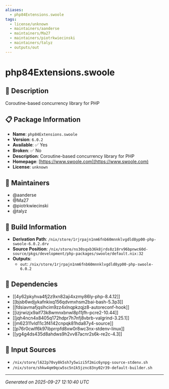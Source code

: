 ```yaml
---
aliases:
  - php84Extensions.swoole
tags:
  - license/unknown
  - maintainers/aanderse
  - maintainers/Ma27
  - maintainers/piotrkwiecinski
  - maintainers/talyz
  - outputs/out
---
```


# php84Extensions.swoole

## 📝 Description

Coroutine-based concurrency library for PHP

## 📋 Package Information

- **Name**: `php84Extensions.swoole`
- **Version**: `6.0.2`
- **Available**: ✅ Yes
- **Broken**: ✅ No
- **Description**: Coroutine-based concurrency library for PHP
- **Homepage**: [https://www.swoole.com](https://www.swoole.com)
- **License**: `unknown`
## 👥 Maintainers

- @aanderse
- @Ma27
- @piotrkwiecinski
- @talyz


## 🔧 Build Information

- **Derivation Path**: `/nix/store/1rjrpajn1nm6fnb60mnnklvgdld8yp00-php-swoole-6.0.2.drv`
- **Source Position**: `/nix/store/ns30sqxb36k8jrds8z18rv96bpnwc60d-source/pkgs/development/php-packages/swoole/default.nix:32`
- **Outputs**:
  - `out`:  `/nix/store/1rjrpajn1nm6fnb60mnnklvgdld8yp00-php-swoole-6.0.2`

## 🔗 Dependencies

- [[4y62pkyhva4fj2z9xn82aji4xzmy86ly-php-8.4.12]]
- [[bjsb6wdjykafnkixq156qdvmxhsm2bai-bash-5.3p3]]
- [[fdsiavmafjqslhcim9zz4xlnqpkzqjz8-autoreconf-hook]]
- [[izjrwizjx9aif73k8wmnxbnwl8p11jfh-pcre2-10.44]]
- [[jqh4ncn4x8405q172hdpr7h7nfj8vbrb-valgrind-3.25.1]]
- [[m62311vld11c3f4142cnpqk81hda87y4-source]]
- [[p76r0cwlf6k97ibprrpfd8xw0r8wc3nx-stdenv-linux]]
- [[yg4g4ds435d8ahdws9h2vv87acnr2s6k-re2c-4.3]]

## 📁 Input Sources

- `/nix/store/l622p70vy8k5sh7y5wizi5f2mic6ynpg-source-stdenv.sh`
- `/nix/store/shkw4qm9qcw5sc5n1k5jznc83ny02r39-default-builder.sh`

---
*Generated on 2025-09-27 12:10:40 UTC*
